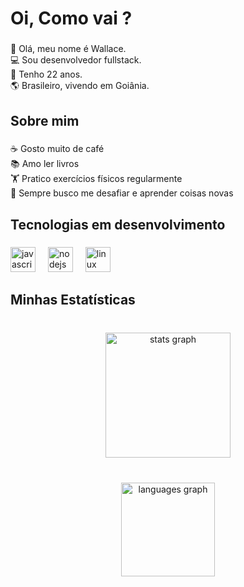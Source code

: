 <h1 align="left">Oi, Como vai ?</h1>

###

<p align="left">👋 Olá, meu nome é Wallace.<br>💻 Sou desenvolvedor fullstack.<br>📅 Tenho 22 anos.<br>🌎 Brasileiro, vivendo em Goiânia.</p>

###

<h2 align="left">Sobre mim</h2>

###

<p align="left">☕ Gosto muito de café<br>📚 Amo ler livros<br>🏋️ Pratico exercícios físicos regularmente<br>🚀 Sempre busco me desafiar e aprender coisas novas</p>

###

<h2 align="left">Tecnologias em desenvolvimento</h2>

###

<div align="left">
  <img src="https://cdn.simpleicons.org/javascript/F7DF1E" height="40" alt="javascript logo"  />
  <img width="12" />
  <img src="https://cdn.simpleicons.org/nodedotjs/339933" height="40" alt="nodejs logo"  />
  <img width="12" />
  <img src="https://cdn.jsdelivr.net/gh/devicons/devicon/icons/linux/linux-original.svg" height="40" alt="linux logo"  />
</div>

<h2 align="left">Minhas Estatísticas</h2>

###

<br clear="both">

<div align="center">
  <img src="https://github-readme-stats.vercel.app/api?username=WallaceBarrosDev&hide_title=false&hide_rank=false&show_icons=true&include_all_commits=false&count_private=false&disable_animations=false&theme=gruvbox&locale=pt-br&hide_border=true&order=1" height="200" alt="stats graph"  />
</div>

###

<br clear="both">

<div align="center">
  <img src="https://github-readme-stats.vercel.app/api/top-langs?username=WallaceBarrosDev&locale=pt-br&hide_title=true&layout=compact&card_width=320&langs_count=5&theme=gruvbox&hide_border=true&order=2" height="150" alt="languages graph"  />
</div>

###
